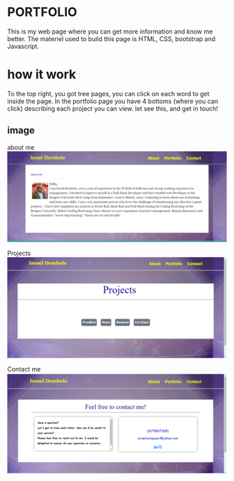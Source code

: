 # PORTFOLIO 
This is my web page where you can get more information and know me better. The materiel used to build this page is HTML, CSS, bootstrap and Javascript. 

# how it work 
To the top right, you got tree pages, you can click on each word to get inside the page. In the portfolio page you have 4 bottoms (where you can click) describing each project you can view. let see this, and get in touch! 

## image 

about me 
![](./assets/img/2020-04-06%20(4).png) 


Projects 
![](./assets/img/2020-04-06%20(3).png)

Contact me
![](./assets/img/2020-04-06%20(2).png)



